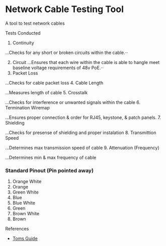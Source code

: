 # Network Cable Testing Tool
A tool to test network cables


Tests Conducted
1. Continuity

...Checks for any short or broken circuits within the cable.⋅⋅

2. Circuit
...Ensures that each wire within the cable is able to hangle meet baseline voltage requirements of 48v PoE.⋅⋅
3. Packet Loss

...Checks for cable packet loss
4. Cable Length

...Measures length of cable
5. Crosstalk

...Checks for interference or unwanted signals within the cable
6. Termination Wiremap

...Ensures proper connection & order for RJ45, keystone, & patch panels. 
7. Shielding

...Checks for presense of shielding and proper instalation
8. Transmittion Speed

...Determines max transmission speed of cable
9. Attenuation (Frequency)

...Determines min & max frequency of cable



### Standard Pinout (Pin pointed away)
1. Orange White
2. Orange
3. Green White
4. Blue
5. Blue White
6. Green
7. Brown White
8. Brown

References
- [Toms Guide](https://www.thefoa.org/Ted/test.html#:~:text=Testing%20Wiring,length%20and%20high%20speed%20performance.)
